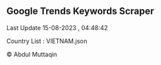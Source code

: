 

## Google Trends Keywords Scraper 
 
Last Update 15-08-2023 , 04:48:42

Country List :
VIETNAM.json



© Abdul Muttaqin 
